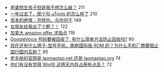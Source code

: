 - [老婆想生孩子但是我不想怎么破？](https://www.v2ex.com/t/620867) 211
- [一年过去了，那个叫 uTools 的怎么样了](https://www.v2ex.com/t/620873) 210
- [资本的绝情：开除你，与你何干](https://www.v2ex.com/t/620876) 149
- [女朋友给我出了个题？！](https://www.v2ex.com/t/620967) 122
- [加拿大 amazon offer 求指点](https://www.v2ex.com/t/620871) 119
- [GoogleVoice 号码要被回收了, 有什么简单方法防止回收吗?](https://www.v2ex.com/t/620892) 90
- [现在还有什么牌子-型号手机，能刷国际版 ROM 的？为什么手机厂商要阻止国行国内互刷？](https://www.v2ex.com/t/620882) 85
- [老毛桃的官网是 laomaotao.net 还是 laomaotao.org](https://www.v2ex.com/t/620881) 74
- [你们有没有觉得 Win10 这两天内存占用有点高？](https://www.v2ex.com/t/620944) 72
